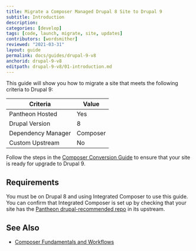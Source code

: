 ```yaml
---
title: Migrate a Composer Managed Drupal 8 Site to Drupal 9
subtitle: Introduction
description: 
categories: [develop]
tags: [code, launch, migrate, site, updates]
contributors: [wordsmither]
reviewed: "2021-03-31"
layout: guide
permalink: docs/guides/drupal-9-v8
anchorid: drupal-9-v8
editpath: drupal-9-v8/01-introduction.md
---
```

This guide will show you how to migrate a site that meets the following criteria to Drupal 9:

|Criteria|Value
|---|---
|Pantheon Hosted| Yes
|Drupal Version| 8
|Dependency Manager| Composer
|Custom Upstream| No
<Alert title="Note"  type="info" >

Follow the steps in the [Composer Conversion Guide](/guides/composer-convert) to ensure that your site is ready for upgrade to Drupal 9.

</Alert>

## Requirements

You must be on Drupal 8 and using Integrated Composer to use this guide. You can confirm that Integrated Composer is set up by checking that your site has the [Pantheon drupal-recommended repo](https://github.com/pantheon-upstreams/drupal-recommended) in its upstream. 

## See Also

- [Composer Fundamentals and Workflows](/guides/composer)


